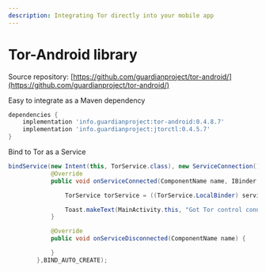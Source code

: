 ```yaml
---
description: Integrating Tor directly into your mobile app
---
```


# Tor-Android library

Source repository: [https://github.com/guardianproject/tor-android/](https://github.com/guardianproject/tor-android/)

Easy to integrate as a Maven dependency

```groovy
dependencies {
    implementation 'info.guardianproject:tor-android:0.4.8.7'
    implementation 'info.guardianproject:jtorctl:0.4.5.7'
}
```

Bind to Tor as a Service

```java
bindService(new Intent(this, TorService.class), new ServiceConnection() {
            @Override
            public void onServiceConnected(ComponentName name, IBinder service) {

                TorService torService = ((TorService.LocalBinder) service).getService();

                Toast.makeText(MainActivity.this, "Got Tor control connection", Toast.LENGTH_LONG).show();
            }

            @Override
            public void onServiceDisconnected(ComponentName name) {

            }
        },BIND_AUTO_CREATE);
```
